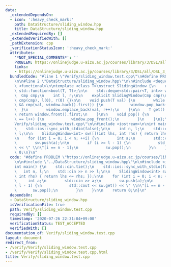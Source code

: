 ```yaml
---
data:
  _extendedDependsOn:
  - icon: ':heavy_check_mark:'
    path: DataStructure/sliding_window.hpp
    title: DataStructure/sliding_window.hpp
  _extendedRequiredBy: []
  _extendedVerifiedWith: []
  _pathExtension: cpp
  _verificationStatusIcon: ':heavy_check_mark:'
  attributes:
    '*NOT_SPECIAL_COMMENTS*': ''
    PROBLEM: https://onlinejudge.u-aizu.ac.jp/courses/library/3/DSL/all/DSL_3_D
    links:
    - https://onlinejudge.u-aizu.ac.jp/courses/library/3/DSL/all/DSL_3_D
  bundledCode: "#line 1 \"Verify/sliding_window.test.cpp\"\n#define PROBLEM \"https://onlinejudge.u-aizu.ac.jp/courses/library/3/DSL/all/DSL_3_D\"\
    \n\n#line 2 \"DataStructure/sliding_window.hpp\"\n\n#include <deque>\n#include\
    \ <functional>\n\ntemplate <class T>\nstruct SlidingWindow {\n    using Cmp =\
    \ std::function<bool(T, T)>;\n\n    std::deque<std::pair<T, int>> window;\n  \
    \  Cmp cmp;\n    int l, r;\n\n    explicit SlidingWindow(Cmp cmp)\n        : window(),\
    \ cmp(cmp), l(0), r(0) {}\n\n    void push(T val) {\n        while (!window.empty()\
    \ && cmp(val, window.back().first)) {\n            window.pop_back();\n      \
    \  }\n        window.emplace_back(val, r++);\n    }\n\n    T get() {\n       \
    \ return window.front().first;\n    }\n\n    void pop() {\n        if (window.front().second\
    \ == l++) {\n            window.pop_front();\n        }\n    }\n};\n#line 4 \"\
    Verify/sliding_window.test.cpp\"\n\n#include <iostream>\n\nint main() {\n    std::cin.tie();\n\
    \    std::ios::sync_with_stdio(false);\n\n    int n, l;\n    std::cin >> n >>\
    \ l;\n\n    SlidingWindow<int> sw([](int lhs, int rhs) { return lhs <= rhs; });\n\
    \n    for (int i = 0; i < n; ++i) {\n        int a;\n        std::cin >> a;\n\
    \        sw.push(a);\n\n        if (i >= l - 1) {\n            std::cout << sw.get()\
    \ << \" \\n\"[i == n - 1];\n            sw.pop();\n        }\n    }\n\n    return\
    \ 0;\n}\n"
  code: "#define PROBLEM \"https://onlinejudge.u-aizu.ac.jp/courses/library/3/DSL/all/DSL_3_D\"\
    \n\n#include \"../DataStructure/sliding_window.hpp\"\n\n#include <iostream>\n\n\
    int main() {\n    std::cin.tie();\n    std::ios::sync_with_stdio(false);\n\n \
    \   int n, l;\n    std::cin >> n >> l;\n\n    SlidingWindow<int> sw([](int lhs,\
    \ int rhs) { return lhs <= rhs; });\n\n    for (int i = 0; i < n; ++i) {\n   \
    \     int a;\n        std::cin >> a;\n        sw.push(a);\n\n        if (i >=\
    \ l - 1) {\n            std::cout << sw.get() << \" \\n\"[i == n - 1];\n     \
    \       sw.pop();\n        }\n    }\n\n    return 0;\n}\n"
  dependsOn:
  - DataStructure/sliding_window.hpp
  isVerificationFile: true
  path: Verify/sliding_window.test.cpp
  requiredBy: []
  timestamp: '2020-07-26 22:31:04+09:00'
  verificationStatus: TEST_ACCEPTED
  verifiedWith: []
documentation_of: Verify/sliding_window.test.cpp
layout: document
redirect_from:
- /verify/Verify/sliding_window.test.cpp
- /verify/Verify/sliding_window.test.cpp.html
title: Verify/sliding_window.test.cpp
---
```

